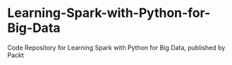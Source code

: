 # Learning-Spark-with-Python-for-Big-Data
Code Repository for Learning Spark with Python for Big Data, published by Packt
